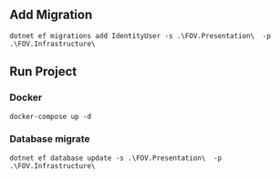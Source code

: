 ## Add Migration

`dotnet ef migrations add IdentityUser -s .\FOV.Presentation\  -p .\FOV.Infrastructure\`


## Run Project
### Docker
`docker-compose up -d`
### Database migrate 
`dotnet ef database update -s .\FOV.Presentation\  -p .\FOV.Infrastructure\`